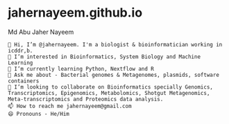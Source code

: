 # jahernayeem.github.io
Md Abu Jaher Nayeem

    👋 Hi, I’m @jahernayeem. I'm a biologist & bioinformatician working in icddr,b.
    👀 I’m interested in Bioinformatics, System Biology and Machine Learning
    🌱 I’m currently learning Python, Nextflow and R
    💬 Ask me about - Bacterial genomes & Metagenomes, plasmids, software containers
    💞️ I’m looking to collaborate on Bioinformatics specially Genomics, Transcriptomics, Epigenomics, Metabolomics, Shotgut Metagenomics, Meta-transcriptomics and Proteomics data analysis.
    📫 How to reach me jahernayeem@gmail.com
    😄 Pronouns - He/Him


